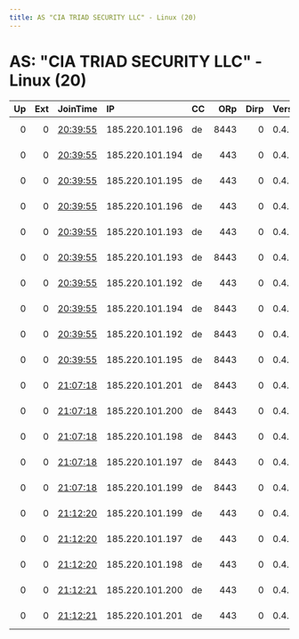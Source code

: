 ```yaml
---
title: AS "CIA TRIAD SECURITY LLC" - Linux (20)
---
```


# AS: "CIA TRIAD SECURITY LLC" - Linux (20)

|   Up |   Ext | JoinTime                                                                                              | IP              | CC   |   ORp |   Dirp | Version   | Contact                   | Nickname      |   eFamMembers |
|-----:|------:|:------------------------------------------------------------------------------------------------------|:----------------|:-----|------:|-------:|:----------|:--------------------------|:--------------|--------------:|
|    0 |     0 | [20:39:55](https://nusenu.github.io/OrNetStats/w/relay/1694A8CD4564D987C59D8A17D74F153ED967AC0C.html) | 185.220.101.196 | de   |  8443 |      0 | 0.4.6.10  | email:admin@for-privacy.n | ForPrivacyNET |             1 |
|    0 |     0 | [20:39:55](https://nusenu.github.io/OrNetStats/w/relay/3A608F27B4D65675A319862DD7F8E8441E0B4A64.html) | 185.220.101.194 | de   |   443 |      0 | 0.4.6.10  | email:admin@for-privacy.n | ForPrivacyNET |             1 |
|    0 |     0 | [20:39:55](https://nusenu.github.io/OrNetStats/w/relay/42896CF699A0E9D28B690901925B410EB22D94A6.html) | 185.220.101.195 | de   |   443 |      0 | 0.4.6.10  | email:admin@for-privacy.n | ForPrivacyNET |             1 |
|    0 |     0 | [20:39:55](https://nusenu.github.io/OrNetStats/w/relay/7C2FC98025D8AE6970C802FD0AAB14C400EEAA52.html) | 185.220.101.196 | de   |   443 |      0 | 0.4.6.10  | email:admin@for-privacy.n | ForPrivacyNET |             1 |
|    0 |     0 | [20:39:55](https://nusenu.github.io/OrNetStats/w/relay/9210548DB498A3F8E0CEE614294C115AC4DAD1AE.html) | 185.220.101.193 | de   |   443 |      0 | 0.4.6.10  | email:admin@for-privacy.n | ForPrivacyNET |             1 |
|    0 |     0 | [20:39:55](https://nusenu.github.io/OrNetStats/w/relay/93EFD5A27403A87E448B5E0D8C27329FD6E6829E.html) | 185.220.101.193 | de   |  8443 |      0 | 0.4.6.10  | email:admin@for-privacy.n | ForPrivacyNET |             1 |
|    0 |     0 | [20:39:55](https://nusenu.github.io/OrNetStats/w/relay/9A66718A54FBF5751A7416502BA4738CEFA4823E.html) | 185.220.101.192 | de   |   443 |      0 | 0.4.6.10  | email:admin@for-privacy.n | ForPrivacyNET |             1 |
|    0 |     0 | [20:39:55](https://nusenu.github.io/OrNetStats/w/relay/B649CAEA7CA03BC1782260A933DAB25C391F5C1A.html) | 185.220.101.194 | de   |  8443 |      0 | 0.4.6.10  | email:admin@for-privacy.n | ForPrivacyNET |             1 |
|    0 |     0 | [20:39:55](https://nusenu.github.io/OrNetStats/w/relay/D218561DA59F093AB94A22620E063ECE87381575.html) | 185.220.101.192 | de   |  8443 |      0 | 0.4.6.10  | email:admin@for-privacy.n | ForPrivacyNET |             1 |
|    0 |     0 | [20:39:55](https://nusenu.github.io/OrNetStats/w/relay/FA54BDBF6054B3F52281E993B1C01EBBF9C59873.html) | 185.220.101.195 | de   |  8443 |      0 | 0.4.6.10  | email:admin@for-privacy.n | ForPrivacyNET |             1 |
|    0 |     0 | [21:07:18](https://nusenu.github.io/OrNetStats/w/relay/29439EE9CBFA18D5622157F8462A36B7C457BC76.html) | 185.220.101.201 | de   |  8443 |      0 | 0.4.6.10  | email:admin@for-privacy.n | ForPrivacyNET |             1 |
|    0 |     0 | [21:07:18](https://nusenu.github.io/OrNetStats/w/relay/674F66D7D8C6F0DF9997B3C9423AA153C988FE77.html) | 185.220.101.200 | de   |  8443 |      0 | 0.4.6.10  | email:admin@for-privacy.n | ForPrivacyNET |             1 |
|    0 |     0 | [21:07:18](https://nusenu.github.io/OrNetStats/w/relay/A67E042D395D54E0BF0112A3BC90924036BE296B.html) | 185.220.101.198 | de   |  8443 |      0 | 0.4.6.10  | email:admin@for-privacy.n | ForPrivacyNET |             1 |
|    0 |     0 | [21:07:18](https://nusenu.github.io/OrNetStats/w/relay/B38FE754D7E5E15CB8A7DEDF89600DD073DA75D4.html) | 185.220.101.197 | de   |  8443 |      0 | 0.4.6.10  | email:admin@for-privacy.n | ForPrivacyNET |             1 |
|    0 |     0 | [21:07:18](https://nusenu.github.io/OrNetStats/w/relay/E1AF5373E3240566B598FA481AD3860549F6168B.html) | 185.220.101.199 | de   |  8443 |      0 | 0.4.6.10  | email:admin@for-privacy.n | ForPrivacyNET |             1 |
|    0 |     0 | [21:12:20](https://nusenu.github.io/OrNetStats/w/relay/6E0DF0A5B7F3FFFB45E1AA078D136F5DEBD228AB.html) | 185.220.101.199 | de   |   443 |      0 | 0.4.6.10  | email:admin@for-privacy.n | ForPrivacyNET |             1 |
|    0 |     0 | [21:12:20](https://nusenu.github.io/OrNetStats/w/relay/833024B3C4893AF10663483F28C51E6CA6BD6508.html) | 185.220.101.197 | de   |   443 |      0 | 0.4.6.10  | email:admin@for-privacy.n | ForPrivacyNET |             1 |
|    0 |     0 | [21:12:20](https://nusenu.github.io/OrNetStats/w/relay/E7467371A0C061A64A9AF943F530F253D54333EB.html) | 185.220.101.198 | de   |   443 |      0 | 0.4.6.10  | email:admin@for-privacy.n | ForPrivacyNET |             1 |
|    0 |     0 | [21:12:21](https://nusenu.github.io/OrNetStats/w/relay/7C1A1517C27A0C68329D84D94372E0ACA9390B00.html) | 185.220.101.200 | de   |   443 |      0 | 0.4.6.10  | email:admin@for-privacy.n | ForPrivacyNET |             1 |
|    0 |     0 | [21:12:21](https://nusenu.github.io/OrNetStats/w/relay/EBF648E1CF3FA3AC46AA272857BCAFCCD70D49FC.html) | 185.220.101.201 | de   |   443 |      0 | 0.4.6.10  | email:admin@for-privacy.n | ForPrivacyNET |             1 |

